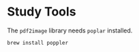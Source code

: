 # Study Tools

The `pdf2image` library needs `poplar` installed.

```shell
brew install poppler
```
